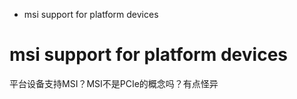 + msi support for platform devices

# msi support for platform devices
平台设备支持MSI？MSI不是PCIe的概念吗？有点怪异

